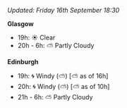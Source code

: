 *Updated: Friday 16th September 18:30*

**Glasgow**

* 19h: :sunny: Clear
* 20h - 6h: :partly_sunny: Partly Cloudy

**Edinburgh**

* 19h: :cyclone: Windy (:partly_sunny:) [:partly_sunny: as of 16h]
* 20h: :cyclone: Windy (:partly_sunny:) [:partly_sunny: as of 10h]
* 21h - 6h: :partly_sunny: Partly Cloudy
